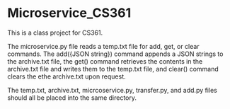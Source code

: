 # Microservice_CS361

This is a class project for CS361.

The microservice.py file reads a temp.txt file for add, get, or clear commands.  The add({JSON string}) command appends a JSON strings to the archive.txt file, the get() command retrieves the contents in the  archive.txt file and writes them to the temp.txt file, and clear() command clears the ethe archive.txt upon request.

The temp.txt, archive.txt, micrcoservice.py, transfer.py, and add.py files should all be placed into the same directory.
